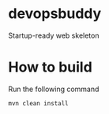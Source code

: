 # devopsbuddy
Startup-ready web skeleton

# How to build
Run the following command
```
mvn clean install
```